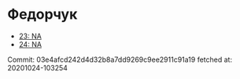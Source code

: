 # Федорчук
- [23: NA](23.md)
- [24: NA](24.md)

Commit: 03e4afcd242d4d32b8a7dd9269c9ee2911c91a19
 fetched at: 20201024-103254
